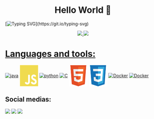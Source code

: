 <div align="center">
  <h1> Hello World 👾</h1>
</div>

[![Typing SVG](https://readme-typing-svg.herokuapp.com?font=Fira+Code&size=14&pause=1000&color=e300df&width=435&lines=Hey+there!+Welcome+to+my+GitHub+profile.;Nice+to+meet+ya%2C+my+name+is+Tiago+and+I'm+23yo.)](https://git.io/typing-svg)

<div align="center">
  <a href="https://github.com/tiago-honorato">
  <img height="180em" src="https://github-readme-stats.vercel.app/api?username=tiago-honorato&show_icons=true&theme=radical&include_all_commits=true&count_private=true"/>
  <img height="180em" src="https://github-readme-stats.vercel.app/api/top-langs/?username=tiago-honorato&layout=compact&theme=radical"/>
</div>

# Languages and tools:
<div style="display: inline_block">
  <a href="https://www.java.com/pt-BR/"><img align="center" alt="java" height="70" width="60" src="https://cdn.jsdelivr.net/gh/devicons/devicon/icons/java/java-original-wordmark.svg"></a>
  <a href="https://www.javascript.com"><img align="center" alt="javascript" height="70" width="60" src="https://raw.githubusercontent.com/devicons/devicon/master/icons/javascript/javascript-plain.svg"></a>
  <a href="https://www.python.org/"><img align="center" alt="python" height="70" width="60" src="https://cdn.jsdelivr.net/gh/devicons/devicon@latest/icons/python/python-original-wordmark.svg"></a>
  <a href="https://www.w3schools.com/c/c_intro.php"><img align="center" alt="C" height="70" width="60" src="https://cdn.jsdelivr.net/gh/devicons/devicon@latest/icons/c/c-original.svg"></a>
  <a href="https://www.html.com"><img align="center" alt="HTML" height="70" width="60" src="https://raw.githubusercontent.com/devicons/devicon/master/icons/html5/html5-original.svg"></a>
  <a href="https://developer.mozilla.org/pt-BR/docs/Web/CSS"><img align="center" alt="CSS" height="70" width="60" src="https://raw.githubusercontent.com/devicons/devicon/master/icons/css3/css3-original.svg"></a>
  <a href="https://www.docker.com/"><img align="center" alt="Docker" height="70" width="60" src="https://cdn.jsdelivr.net/gh/devicons/devicon@latest/icons/docker/docker-plain-wordmark.svg"></a>
  <a href="https://www.mysql.com/"><img align="center" alt="Docker" height="70" width="60" src="https://cdn.jsdelivr.net/gh/devicons/devicon@latest/icons/mysql/mysql-original-wordmark.svg"></a>
</div>

## Social medias:

<a href="https://www.linkedin.com/in/tiagohonoratom/"><img src="https://img.shields.io/badge/LinkedIn-0077B5?style=for-the-badge&logo=linkedin&logoColor=white"/></a>
<a href="https://discord.com/users/316595876682268688"><img src="https://img.shields.io/badge/Discord-7289DA?style=for-the-badge&logo=discord&logoColor=white"/></a>
<a href="https://www.reddit.com/user/H1ruZ"><img src="https://img.shields.io/badge/Reddit-FF4500?style=for-the-badge&logo=reddit&logoColor=white"/></a>
